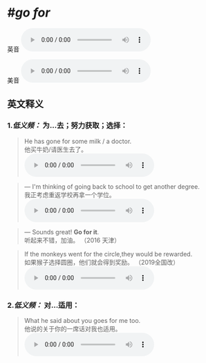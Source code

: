 # ***\#go for*** 
英音
<audio src="./media/go for1_AAC.aac" controls="controls"></audio>

美音
<audio src="./media/go for2_AAC.aac" controls="controls"></audio>



  

英文释义
---
### 1.*低义频：* **为...去；努力获取；选择：**  

 > He has gone for some milk / a doctor.  
 > 他买牛奶/请医生去了。    
<audio src="./media/go-33.aac" controls="controls"></audio>

 > — I'm thinking of going back to school to get another degree.  
 > 我正考虑重返学校再拿一个学位。    
<audio src="./media/go50.aac" controls="controls"></audio>

 > — Sounds great! **Go for it**.  
 > 听起来不错，加油。  （2016 天津）  

 > If the monkeys went for the circle,they would be rewarded.  
 > 如果猴子选择圆圈，他们就会得到奖励。  （2019全国改）  
<audio src="./media/I'm a bit worried about keeping up with the other students in my advanced courses2_AAC.aac" controls="controls"></audio>

### 2.*低义频：* **对...适用：**  

 > What he said about you goes for me too.  
 > 他说的关于你的一席话对我也适用。    
<audio src="./media/go-35.aac" controls="controls"></audio>


